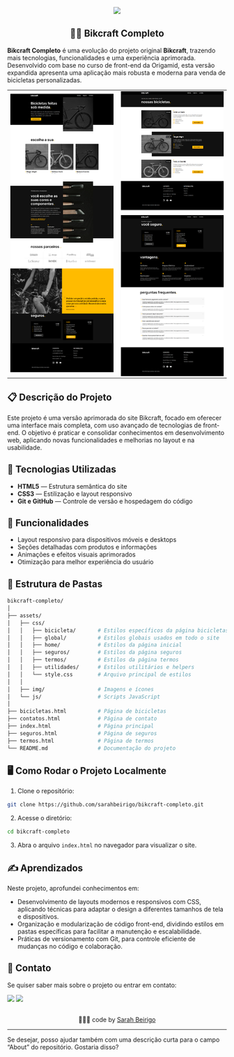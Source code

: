 
<p align="center"><img src="http://img.shields.io/static/v1?label=STATUS&message=EM%20DESENVOLVIMENTO&color=GREEN&style=for-the-badge"/></p>

<h2 align="center">🚴‍♂️ Bikcraft Completo</h2>

**Bikcraft Completo** é uma evolução do projeto original **Bikcraft**, trazendo mais tecnologias, funcionalidades e uma experiência aprimorada. Desenvolvido com base no curso de front-end da Origamid, esta versão expandida apresenta uma aplicação mais robusta e moderna para venda de bicicletas personalizadas.

<table>
  <tr>
    <td>
      <img src="assets/img/preview-1.png" alt="Preview 1" style="max-width: 300px; width: 100%; height: auto;">
    </td>
    <td style="vertical-align: top; padding-left: 10px;">
      <img src="assets/img/preview-2.png" alt="Preview 2" style="max-width: 300px; width: 100%; height: auto; display: block; border-bottom: 2px solid #ccc; margin-bottom: 10px;">
      <img src="assets/img/preview-3.png" alt="Preview 3" style="max-width: 300px; width: 100%; height: auto; display: block;">
    </td>
  </tr>
</table>




## 📋 Descrição do Projeto

Este projeto é uma versão aprimorada do site Bikcraft, focado em oferecer uma interface mais completa, com uso avançado de tecnologias de front-end. O objetivo é praticar e consolidar conhecimentos em desenvolvimento web, aplicando novas funcionalidades e melhorias no layout e na usabilidade.

## 🔧 Tecnologias Utilizadas

* **HTML5** — Estrutura semântica do site
* **CSS3** — Estilização e layout responsivo
* **Git e GitHub** — Controle de versão e hospedagem do código

## 🚀 Funcionalidades

* Layout responsivo para dispositivos móveis e desktops
* Seções detalhadas com produtos e informações
* Animações e efeitos visuais aprimorados
* Otimização para melhor experiência do usuário

## 📂 Estrutura de Pastas

```bash
bikcraft-completo/
│
├── assets/
│   ├── css/
│   │   ├── bicicleta/       # Estilos específicos da página bicicletas
│   │   ├── global/          # Estilos globais usados em todo o site
│   │   ├── home/            # Estilos da página inicial
│   │   ├── seguros/         # Estilos da página seguros
│   │   ├── termos/          # Estilos da página termos
│   │   ├── utilidades/      # Estilos utilitários e helpers
│   │   └── style.css        # Arquivo principal de estilos
│   │
│   ├── img/                 # Imagens e ícones
│   └── js/                  # Scripts JavaScript
│
├── bicicletas.html          # Página de bicicletas
├── contatos.html            # Página de contato
├── index.html               # Página principal
├── seguros.html             # Página de seguros
├── termos.html              # Página de termos
└── README.md                # Documentação do projeto

```

## 🖥️ Como Rodar o Projeto Localmente

1. Clone o repositório:

```bash
git clone https://github.com/sarahbeirigo/bikcraft-completo.git
```

2. Acesse o diretório:

```bash
cd bikcraft-completo
```

3. Abra o arquivo `index.html` no navegador para visualizar o site.

## ✍️ Aprendizados

Neste projeto, aprofundei conhecimentos em:

* Desenvolvimento de layouts modernos e responsivos com CSS, aplicando técnicas para adaptar o design a diferentes tamanhos de tela e dispositivos.
* Organização e modularização de código front-end, dividindo estilos em pastas específicas para facilitar a manutenção e escalabilidade.
* Práticas de versionamento com Git, para controle eficiente de mudanças no código e colaboração.

## 📝 Contato

Se quiser saber mais sobre o projeto ou entrar em contato:

<a href="mailto:sarahcbeirigo@gmail.com"><img src="https://img.shields.io/badge/Gmail-D14836?style=for-the-badge&logo=gmail&logoColor=white"></a> <a href="https://www.linkedin.com/in/sarah-beirigo/" target="_blank"><img src="https://img.shields.io/badge/-LinkedIn-%230077B5?style=for-the-badge&logo=linkedin&logoColor=white"></a>

##

<p align="center">👩🏼‍💻 code by <a href="https://github.com/sarahbeirigo">Sarah Beirigo</a></p>

---

Se desejar, posso ajudar também com uma descrição curta para o campo “About” do repositório. Gostaria disso?
